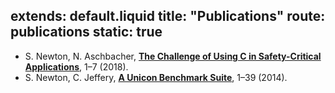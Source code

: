 extends: default.liquid
title: "Publications"
route: publications
static: true
---

* S. Newton, N. Aschbacher, [__The Challenge of Using C in Safety-Critical Applications__](publications/The_Challenge_of_Using_C_in_Safety_Critical_Applications.pdf), 1–7 (2018).
* S. Newton, C. Jeffery, [__A Unicon Benchmark Suite__](publications/A_Unicon_Benchmark_Suite.pdf), 1–39 (2014).
